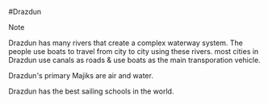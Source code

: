 #Drazdun
> [!note]
> Drazdun has many rivers that create a complex waterway system. The people use boats to travel from city to city using these rivers. most cities in Drazdun use canals as roads & use boats as the main transporation vehicle.
> 
> Drazdun's primary Majiks are air and water.
> 
> Drazdun has the best sailing schools in the world.

